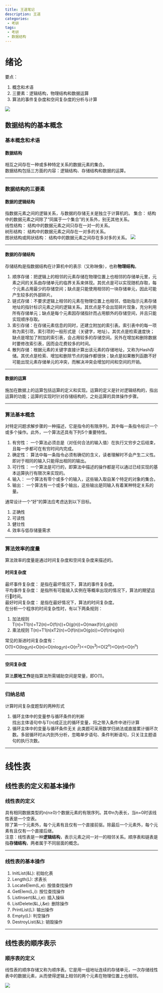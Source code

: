 ```yaml
---
title: 王道笔记
description: 王道
categories:
 - 考研
tags:
 - 考研
 - 数据结构
---
```


# 绪论
要点：  
1. 概念和术语
2. 三要素：逻辑结构，物理结构和数据运算
3. 算法的事件复杂度和空间复杂度的分析与计算  

![](http://image.zhchy.info/20190828175302_bY1Bov_1.1.jpeg)

## 数据结构的基本概念
### 基本概念和术语
#### 数据结构
相互之间存在一种或多种特定关系的数据元素的集合。  
数据结构包括三方面的内容：逻辑结构、存储结构和数据的运算。
- - -
### 数据结构的三要素
#### 数据的逻辑结构
指数据元素之间的逻辑关系，与数据的存储无关是独立于计算机的。 
集合： 结构中的数据元素之间除了“同属于一个集合”的关系外，别无其他关系。  
线性结构： 结构中的数据元素之间只存在一对一的关系。  
树形结构： 结构中的数据元素之间存在一对多的关系。   
图状结构或网状结构： 结构中的数据元素之间存在多对多的关系。
![](http://image.zhchy.info/20190828180554_KjvdHX_1.2.jpeg)
- - -
#### 数据的存储结构
存储结构是指数据结构在计算机中的表示（又称映像），也称**物理结构**。  
1. 顺序存储：把逻辑上的相邻的元素存储在物理位置上也相邻的存储单元里，元素之间的关系由存储单元的临界关系来体现。其优点是可以实现随机存取，每个元素占用最少的存储空间；缺点是只能使用相邻的一块存储单元，因此可能产生较多的外部碎片。  
2. 链式存储：不要求逻辑上相邻的元素在物理位置上也相邻，借助指示元素存储地址的指针标识元素之间的逻辑关系。其优点是不会出现碎片现象，充分利用所有存储单元；缺点是每个元素因存储指针而占用额外的存储空间，并且只能实现顺序存取。
3. 索引存储：在存储元素信息的同时，还建立附加的索引表。索引表中的每一项称为索引项，索引项的一般形式是（关键字，地址）。其优点是检索速度快；缺点是增加了附加的索引表，会占用较多的存储空间。另外在增加和删除数据时要修改索引表，因而会花费较多的时间。
4. 散列存储：根据元素的关键字直接计算出该元素的存储地址，又称为Hash存储。其优点是检索、增加和删除节点的操作都很快；缺点是如果散列函数不好可能出现元素存储单元的冲突，而解决冲突会增加时间和空间的开销。  

- - -
#### 数据的运算
施加在数据上的运算包括运算的定义和实现。运算的定义是针对逻辑结构的，指出运算的功能；运算的实现时针对存储结构的，之处运算的具体操作步骤。
- - -
### 算法基本概念
对特定问题求解步骤的一种描述，它是指令的有限序列，其中每一条指令标识一个或多个操作。此外，一个算法还具有下列5个重要特性。
1. 有穷性： 一个算法必须总是（对任何合法的输入值）在执行又穷步之后结束，且每一步都可在有穷时间内完成。  
2. 确定性： 算法中每一条指令必须有确切的含义，读者理解时不会产生二义性。即对于相同的输入只能得出相同的输出。  
3. 可行性： 一个算法是可行的，即算法中描述的操作都是可以通过已经实现的基本运算执行有限次来实现的。
4. 输入： 一个算法有零个或多个的输入，这些输入取自某个特定的对象的集合。
5. 输出： 一个算法有一个或多个输出，这些输出是同输入有着某种特定关系的量。  

通常设计一个“好”的算法应考虑达到以下目标。  
1. 正确性
2. 可读性
3. 健壮性
4. 效率与低存储量需求

- - -
### 算法效率的度量
算法效率的度量是通过时间复杂度和空间复杂度来描述的。  
#### 时间复杂度
最坏事件复杂度： 是指在最坏情况下，算法的事件复杂度。  
平均事件复杂度： 是指所有可能输入实例在等概率出现的情况下，算法的期望运行时间。  
最好时间复杂度： 是指在最好情况下，算法的时间复杂度。   
在分析一个程序的时间复杂性时，有以下两条规则：  
1. 加法规则  
T(n)=T1(n)+T2(n)=O(f(n))+O(g(n))=O(max(f(n),g(n)))  
2. 乘法规则
T(n)=T1(n)xT2(n)=O(f(n))xO(g(o))=O(f(n)xg(n))  

常见的渐进时间复杂度有：  
O(1)<O(log<sub>2</sub>n)<O(n)<O(nlog<sub>2</sub>n)<O(n<sup>2</sup>)<<O(n<sup>3</sup>)<O(2<sup>n</sup>)<O(n!)<O(n<sup>n</sup>)
- - -
#### 空间复杂度
算法**原地工作**是指算法所需辅助空间是常量，即O(1)。
- - -
### 归纳总结
计算时间复杂度题型的两种形式
1. 循环主体中的变量参与循环条件的判断  
找出主体语句中与T(n)成正比的循环变量，将之带入条件中进行计算
2. 循环主体中的变量与循环条件无关
此类题可采用数学归纳法或直接累计循环次数。多层循环时从内到外分析，忽略单步语句、条件判断语句，只关注主题语句的执行次数。     

- - -
# 线性表
## 线性表的定义和基本操作
### 线性表的定义
具有相同数据类型的n(n≥0)个数据元素的有限序列。其中n为表长，当n=0时该线性表是一个空表。  
除了第一个元素外，每个元素有且仅有一个直接前驱。除最后一个元素外，每个元素有且仅有一个直接后继。  
注意：线性表是一种**逻辑结构**，表示元素之间一对一的相邻关系。顺序表和链表是指**存储结构**，两者属于不同层面的概念。
- - -
### 线性表的基本操作
1. InitList(&L): 初始化表
2. Length(L): 求表长
3. LocateElem(L,e): 按值查找操作
4. GetElem(L,i): 按位查找操作
5. ListInsert(&L,i,e): 插入操纵
6. ListDelete(&L,i,&e): 删除操作
7. PrintList(L): 输出操作
8. Empty(L): 判空操作
9. DestroyList(&L): 销毁操作

- - -
## 线性表的顺序表示
### 顺序表的定义
线性表的顺序存储又称为顺序表。它是用一组地址连续的存储单元，一次存储线性表中的数据元素，从而使得逻辑上相邻的两个元素在物理位置上也相邻。

![](http://image.zhchy.info/20190902204403_W270o0_%E6%95%B0%E6%8D%AE%E7%BB%93%E6%9E%842-1.jpeg)



























